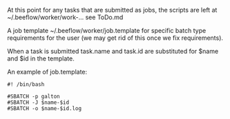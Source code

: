At this point for any tasks that are submitted as jobs, the scripts are left at
~/.beeflow/worker/work-... see ToDo.md

A job template ~/.beeflow/worker/job.template for specific batch type 
requirements for the user (we may get rid of this once we fix requirements).

When a task is submitted task.name and task.id are substituted for
$name and $id in the template. 

An example of job.template:

```
#! /bin/bash

#SBATCH -p galton
#SBATCH -J $name-$id
#SBATCH -o $name-$id.log
```


      
